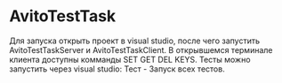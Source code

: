 # AvitoTestTask
Для запуска открыть проект в visual studio, после чего запустить AvitoTestTaskServer и AvitoTestTaskClient. В открывшемся терминале клиента доступны комманды SET GET DEL KEYS.
Тесты можно запустить через visual studio: Тест - Запуск всех тестов.
